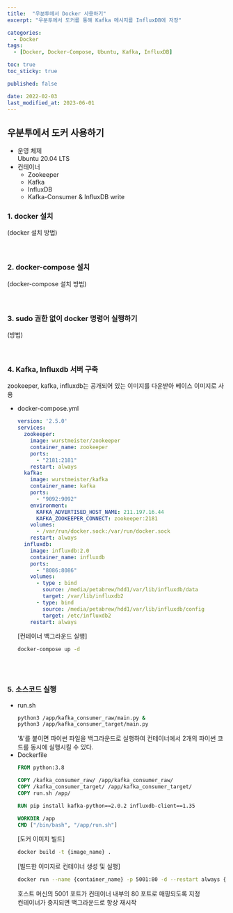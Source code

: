 ```yaml
---
title:  "우분투에서 Docker 사용하기"
excerpt: "우분투에서 도커를 통해 Kafka 메시지를 InfluxDB에 저장"

categories:
  - Docker
tags:
  - [Docker, Docker-Compose, Ubuntu, Kafka, InfluxDB]

toc: true
toc_sticky: true

published: false

date: 2022-02-03
last_modified_at: 2023-06-01
---
```


## 우분투에서 도커 사용하기  
- 운영 체제  
  Ubuntu 20.04 LTS  
- 컨테이너  
  - Zookeeper  
  - Kafka  
  - InfluxDB  
  - Kafka-Consumer & InfluxDB write 

### 1. docker 설치  
(docker 설치 방법)  
<br><br>  

### 2. docker-compose 설치  
(docker-compose 설치 방법)  
<br><br>  

### 3. sudo 권한 없이 docker 명령어 실행하기  
(방법)  
<br><br>  

### 4. Kafka, Influxdb 서버 구축  
zookeeper, kafka, influxdb는 공개되어 있는 이미지를 다운받아 베이스 이미지로 사용  

- docker-compose.yml  
  ```yml  
  version: '2.5.0'
  services:
    zookeeper:
      image: wurstmeister/zookeeper
      container_name: zookeeper
      ports:
        - "2181:2181"
      restart: always
    kafka:
      image: wurstmeister/kafka
      container_name: kafka
      ports:
        - "9092:9092"
      environment:
        KAFKA_ADVERTISED_HOST_NAME: 211.197.16.44
        KAFKA_ZOOKEEPER_CONNECT: zookeeper:2181
      volumes:
        - /var/run/docker.sock:/var/run/docker.sock
      restart: always
    influxdb:
      image: influxdb:2.0
      container_name: influxdb
      ports:
        - "8086:8086"
      volumes:
        - type : bind
          source: /media/petabrew/hdd1/var/lib/influxdb/data
          target: /var/lib/influxdb2
        - type: bind
          source: /media/petabrew/hdd1/var/lib/influxdb/config
          target: /etc/influxdb2
      restart: always
  ```  
  [컨테이너 백그라운드 실행]  
  ```bash  
  docker-compose up -d
  ```  
<br><br>  

### 5. 소스코드 실행  
- run.sh  
  ```bash  
  python3 /app/kafka_consumer_raw/main.py &
  python3 /app/kafka_consumer_target/main.py
  ```  
  '&'를 붙이면 파이썬 파일을 백그라운드로 실행하여 컨테이너에서 2개의 파이썬 코드를 동시에 실행시킬 수 있다.  
- Dockerfile  
  ```Dockerfile
  FROM python:3.8

  COPY /kafka_consumer_raw/ /app/kafka_consumer_raw/
  COPY /kafka_consumer_target/ /app/kafka_consumer_target/
  COPY run.sh /app/

  RUN pip install kafka-python==2.0.2 influxdb-client==1.35

  WORKDIR /app
  CMD ["/bin/bash", "/app/run.sh"]
  ```  
  [도커 이미지 빌드]  
  ```bash  
  docker build -t {image_name} .
  ```  
  [빌드한 이미지로 컨테이너 생성 및 실행]
  ```bash  
  docker run --name {container_name} -p 5001:80 -d --restart always {image_name}
  ```  
  호스트 머신의 5001 포트가 컨테이너 내부의 80 포트로 매핑되도록 지정  
  컨테이너가 중지되면 백그라운드로 항상 재시작  
